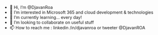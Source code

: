 - 👋 Hi, I’m @DjavanRoa
- 👀 I’m interested in Microsoft 365 and cloud development & technologies
- 🌱 I’m currently learning... every day!
- 💞️ I’m looking to collaborate on useful stuff
- 📫 How to reach me : linkedin /in/djavanroa or tweeter @DjavanROA
